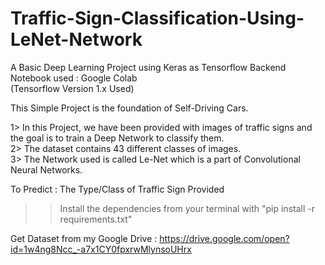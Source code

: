 # Traffic-Sign-Classification-Using-LeNet-Network
A Basic Deep Learning Project using Keras as Tensorflow Backend                   
Notebook used : Google Colab           
(Tensorflow Version 1.x Used)

This Simple Project is the foundation of Self-Driving Cars.

1> In this Project, we have been provided with images of traffic signs and the goal is to train a Deep Network to classify them.          
2> The dataset contains 43 different classes of images.                
3> The Network used is called Le-Net which is a part of Convolutional Neural Networks.                     

To Predict : The Type/Class of Traffic Sign Provided

>>Install the dependencies from your terminal with "pip install -r requirements.txt"    

Get Dataset from my Google Drive : https://drive.google.com/open?id=1w4ng8Ncc_-a7x1CY0fpxrwMlynsoUHrx
